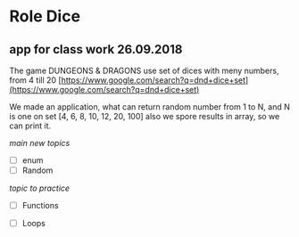 # Role Dice 
## app for class work 26.09.2018

The game DUNGEONS & DRAGONS use set of dices with meny numbers, from 4 till 20
[https://www.google.com/search?q=dnd+dice+set](https://www.google.com/search?q=dnd+dice+set)

We made an application, what can return random number from 1 to N, and N is one on set [4, 6, 8, 10, 12, 20, 100]
also we spore results in array, so we can print it.

*main new topics*
- [ ] enum
- [ ] Random

*topic to practice*
- [ ] Functions
- [ ] Loops

